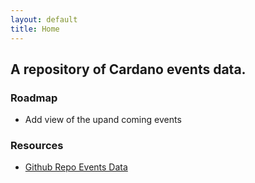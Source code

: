 ```yaml
---
layout: default
title: Home
---
```


## A repository of Cardano events data.

### Roadmap
- Add view of the upand coming events

### Resources
- [Github Repo Events Data](https://github.com/selfdriven-octo/cardano-events/tree/main/data)


